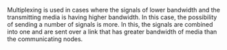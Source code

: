 Multiplexing is used in cases where the signals of lower bandwidth and the transmitting media is having higher bandwidth. In this case, the possibility of sending a number of signals is more. In this, the signals are combined into one and are sent over a link that has greater bandwidth of media than the communicating nodes. 
